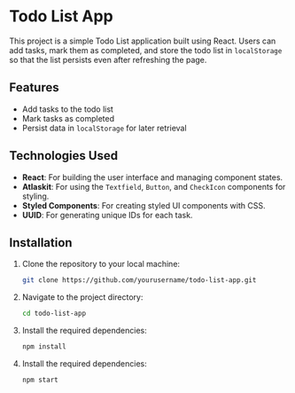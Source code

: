 # Todo List App

This project is a simple Todo List application built using React. Users can add tasks, mark them as completed, and store the todo list in `localStorage` so that the list persists even after refreshing the page.

## Features

- Add tasks to the todo list
- Mark tasks as completed
- Persist data in `localStorage` for later retrieval

## Technologies Used

- **React**: For building the user interface and managing component states.
- **Atlaskit**: For using the `Textfield`, `Button`, and `CheckIcon` components for styling.
- **Styled Components**: For creating styled UI components with CSS.
- **UUID**: For generating unique IDs for each task.

## Installation

1. Clone the repository to your local machine:

   ```bash
   git clone https://github.com/yourusername/todo-list-app.git
2. Navigate to the project directory:
   ```bash
   cd todo-list-app
3. Install the required dependencies:
   ```bash
   npm install
4. Install the required dependencies:
   ```bash
   npm start

